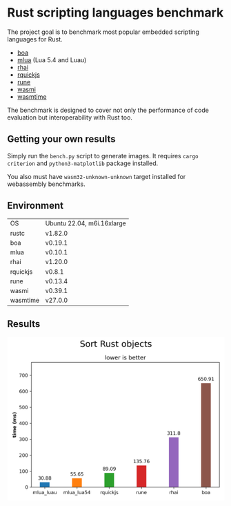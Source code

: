 # Rust scripting languages benchmark

The project goal is to benchmark most popular embedded scripting languages for Rust.

- [boa](https://boajs.dev)
- [mlua](https://crates.io/crates/mlua) (Lua 5.4 and Luau)
- [rhai](https://crates.io/crates/rhai)
- [rquickjs](https://crates.io/crates/rquickjs)
- [rune](https://crates.io/crates/rune)
- [wasmi](https://crates.io/crates/wasmi)
- [wasmtime](https://crates.io/crates/wasmtime)

The benchmark is designed to cover not only the performance of code evaluation but interoperability with Rust too.

## Getting your own results

Simply run the `bench.py` script to generate images. It requires `cargo criterion` and `python3-matplotlib` package installed.

You also must have `wasm32-unknown-unknown` target installed for webassembly benchmarks.

## Environment

|          |                               |
|----------|-------------------------------|
| OS       | Ubuntu 22.04, m6i.16xlarge    |
| rustc    | v1.82.0                       |
| boa      | v0.19.1                       |
| mlua     | v0.10.1                       |
| rhai     | v1.20.0                       |
| rquickjs | v0.8.1                        |
| rune     | v0.13.4                       |
| wasmi    | v0.39.1                       |
| wasmtime | v27.0.0                       |

## Results

![Sort Rust objects](Sort%20Rust%20objects.png)
